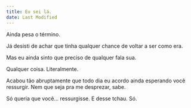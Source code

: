 ```yaml
---
title: Eu sei lá.
date: Last Modified
---
```


Ainda pesa o término.

Já desisti de achar que tinha qualquer chance de voltar a ser como era.

Mas eu ainda sinto que preciso de qualquer fala sua.

Qualquer coisa. Literalmente.

Acabou tão abruptamente que todo dia eu acordo ainda esperando você ressurgir. Nem que seja pra me desprezar, sabe.

Só queria que você... ressurgisse. E desse tchau. Só.
